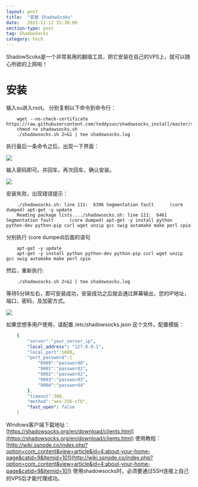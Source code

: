```yaml
---
layout: post
title:  "安装 ShadowScoks"
date:   2015-11-12 15:30:00
section-type: post
tag: ShadowSocks
category: tech
---
```

ShadowScoks是一个非常易用的翻墙工具，把它安装在自己的VPS上，就可以随心所欲的上网啦！
# 安装 #
输入su进入root。
分别复制以下命令到命令行：

```
    wget --no-check-certificate https://raw.githubusercontent.com/teddysun/shadowsocks_install/master/shadowsocks.sh
    chmod +x shadowsocks.sh
    ./shadowsocks.sh 2>&1 | tee shadowsocks.log
```
<!-- more -->
执行最后一条命令之后，出现一下界面：

![](https://raw.githubusercontent.com/maplecumt/blogImages/master/2015-11-12-shadowsocks/ss1.png)

输入密码即可。并回车，再次回车，确认安装。

![](https://raw.githubusercontent.com/maplecumt/blogImages/master/2015-11-12-shadowsocks/ss3.png)

安装失败，出现错误提示：

```
    ./shadowsocks.sh: line 111:  6396 Segmentation fault      (core dumped) apt-get -y update
    Reading package lists..../shadowsocks.sh: line 111:  6461 Segmentation fault      (core dumped) apt-get -y install python python-dev python-pip curl wget unzip gcc swig automake make perl cpio
```

分别执行 (core dumped)后面的语句

```
    apt-get -y update
    apt-get -y install python python-dev python-pip curl wget unzip gcc swig automake make perl cpio
```

然后，重新执行:

```
    ./shadowsocks.sh 2>&1 | tee shadowsocks.log
```

等待5分钟左右，即可安装成功，安装成功之后就会通过屏幕输出，您的IP地址，端口，密码，及加密方式。

![](https://raw.githubusercontent.com/maplecumt/blogImages/master/2015-11-12-shadowsocks/ss4.png)

如果您想多用户使用，请配置 /etc/shadowsocks.json 这个文件。配置模版：

```yaml
    {
        "server":"your_server_ip",
        "local_address": "127.0.0.1",
        "local_port":1080,
        "port_password":{
            "8989":"password0",
            "9001":"password1",
            "9002":"password2",
            "9003":"password3",
            "9004":"password4"
        },
        "timeout":300,
        "method":"aes-256-cfb",
        "fast_open": false
    }
```

Windows客户端下载地址：[https://shadowsocks.org/en/download/clients.html](https://shadowsocks.org/en/download/clients.html)
使用教程：[http://wiki.ssnode.co/index.php?option=com_content&view=article&id=4:about-your-home-page&catid=9&Itemid=101](http://wiki.ssnode.co/index.php?option=com_content&view=article&id=4:about-your-home-page&catid=9&Itemid=101)
使用shadowsocks时，必须要通过SSH连接上自己的VPS后才能代理成功。